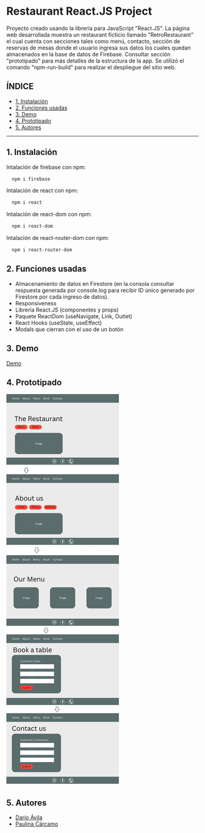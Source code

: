 # Restaurant React.JS Project

Proyecto creado usando la librería para JavaScript "React.JS".
La página web desarrollada muestra un restaurant ficticio llamado "RetroRestaurant" el cual cuenta con secciones tales como menú, contacto, sección de reservas de mesas donde el usuario ingresa sus datos los cuales quedan almacenados en la base de datos de Firebase. Consultar sección "prototipado" para más detalles de la estructura de la app. Se utilizó el comando "npm-run-build" para realizar el despliegue del sitio web.


## **ÍNDICE**

* [1. Instalación](#1-instalación)
* [2. Funciones usadas](#2-funciones-usadas)
* [3. Demo](#3-demo)
* [4. Prototipado](#4-prototipado)
* [5. Autores](#5-autores)

***

## 1. Instalación 

Intalación de firebase con npm:

```bash
  npm i firebase
```
Intalación de react con npm:

```bash
  npm i react
```
Intalación de react-dom con npm:

```bash
  npm i react-dom
```
Intalación de react-router-dom con npm:

```bash
  npm i react-router-dom
```

    
## 2. Funciones usadas 

- Almacenamiento de datos en Firestore (en la consola consultar respuesta generada por console.log para recibir ID único generado por Firestore por cada ingreso de datos).
- Responsiveness
- Librería React.JS (componentes y props)
- Paquete ReactDom (useNavigate, Link, Outlet)
- React Hooks (useState, useEffect)
- Modals que cierran con el uso de un botón

## 3. Demo 

[Demo](https://famous-vacherin-56ae21.netlify.app/)

## 4. Prototipado

![Prototipado](./src/images/simple-prototype.jpg)

## 5. Autores

- [Darío Ávila](https://github.com/darioavila2022)
- [Paulina Cárcamo](https://github.com/PaulinaCarcamo)